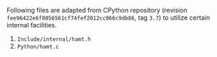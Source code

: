 Following files are adapted from CPython repository (revision `fee96422e6f0056561cf74fef2012cc066c9db86`, tag `3.7`) to utilize certain internal facilities.

1.  `Include/internal/hamt.h`
2.  `Python/hamt.c`
